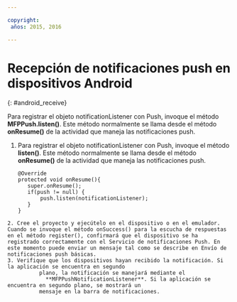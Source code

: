 ```yaml
---

copyright:
 años: 2015, 2016

---
```


# Recepción de notificaciones push en dispositivos Android
{: #android_receive}

Para registrar el objeto notificationListener con Push, invoque el método **MFPPush.listen()**. Este método normalmente se llama desde
                                el método **onResume()** de la actividad que maneja
                            las notificaciones push.

1. Para registrar el objeto notificationListener con Push, invoque el método **listen()**. Este método normalmente se llama desde
                                el método **onResume()** de la actividad que maneja
                            las notificaciones push.

	```
	@Override
	protected void onResume(){
	   super.onResume();
	   if(push != null) {
	       push.listen(notificationListener);
	   }
	}
```
2. Cree el proyecto y ejecútelo en el dispositivo o en el emulador. Cuando se invoque el método onSuccess() para la escucha de respuestas en el método register(), confirmará que el dispositivo se ha registrado correctamente con el Servicio de notificaciones Push. En este momento puede enviar un mensaje tal como se describe en Envío de notificaciones push básicas.
3. Verifique que los dispositivos hayan recibido la notificación. Si la aplicación se encuentra en segundo
          plano, la notificación se manejará mediante el
            **MFPPushNotificationListener**. Si la aplicación se encuentra en segundo plano, se mostrará un
          mensaje en la barra de notificaciones.
